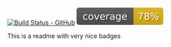 [![Build Status - GitHub](https://github.com/skieninger/Stochastic_Dynamics/workflows/Pytest/badge.svg)](https://github.com/skieninger/Stochastic_Dynamics/workflows/Pytest/badge.svg?query=workflow%3Apytesting)
[![Code Coverage](https://raw.githubusercontent.com/skieninger/Stochastic_Dynamics/master/Tests/coverage_badge.svg)](https://github.com/skieninger/Stochastic_Dynamics)

This is a readme with very nice badges